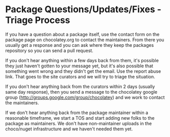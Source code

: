 # Package Questions/Updates/Fixes - Triage Process

If you have a question about a package itself, use the contact form on the package page on chocolatey.org to contact the maintainers. From there you usually get a response and you can ask where they keep the packages repository so you can send a pull request.

If you don't hear anything within a few days back from them, it's possible they just haven't gotten to your message yet, but it's also possible that something went wrong and they didn't get the email. Use the report abuse link. That goes to the site curators  and we will try to triage the situation.

If you don't hear anything back from the curators within 2 days (usually same day response), then you send a message to the chocolatey google group (http://groups.google.com/group/chocolatey) and we work to contact the maintainers.

If we don't hear anything back from the package maintainer within a reasonable timeframe, we start a TOS and start adding new folks to the package as maintainers. We don't have non-maintainer uploads in the choco/nuget infrastructure and we haven't needed them yet. 